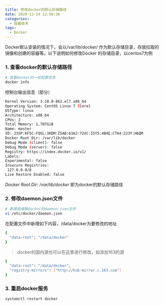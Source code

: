 ```yaml
---
title: 修改docker的默认存储路径
date: 2020-11-24 12:50:36
categories:
  - 容器技术
tags:
  - Docker
---
```

Docker默认安装的情况下，会以/var/lib/docker/ 作为默认存储目录，存放拉取的镜像和创建的容器等。以下说明如何修改Docker 的存储目录，以centos7为例

<!-- more -->

### 1. 查看docker的默认存储路径
```bash
# 查看docker的一些配置信息
docker info
```

控制台输出信息（部分）
```bash
Kernel Version: 3.10.0-862.el7.x86_64
Operating System: CentOS Linux 7 (Core)
OSType: linux
Architecture: x86_64
CPUs: 2
Total Memory: 1.787GiB
Name: master
ID: 235P:KF5C:FQSL:3KDM:Z5AB:63AJ:72XC:I5Y5:4B4E:CTA4:223Y:H6QM
Docker Root Dir: /var/lib/docker
Debug Mode (client): false
Debug Mode (server): false
Registry: https://index.docker.io/v1/
Labels:
Experimental: false
Insecure Registries:
 127.0.0.0/8
Live Restore Enabled: false
```
*Docker Root Dir: /var/lib/docker* 即为docker的默认存储路径

### 2. 修改daemon.json文件
```bash
# 新建或编辑docker的daemon.json文件
vi /etc/docker/daemon.json
```
在配置文件中新增如下内容，/data/docker为要修改的地址
```bash
{ 
  "data-root": "/data/docker"
}
```
> docker的国内源也可以在这里进行修改，如添加163的源
```bash
{ 
  "data-root": "/data/docker",
  "registry-mirrors": ["http://hub-mirror.c.163.com"]
}
```

### 3. 重启docker服务
```bash
systemctl restart docker
```